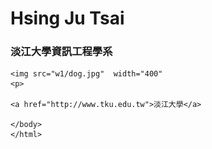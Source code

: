 <!doctype html>
<html>
<head>
    <meta charset="utf-8">
    <title>Introduction</title>
</head>
<body>
    <h1>Hsing Ju Tsai</h1>
    <h3>淡江大學資訊工程學系</h3>
    
    <img src="w1/dog.jpg"  width="400"
    <p>
    
    <a href="http://www.tku.edu.tw">淡江大學</a>
    
    </body>
    </html>